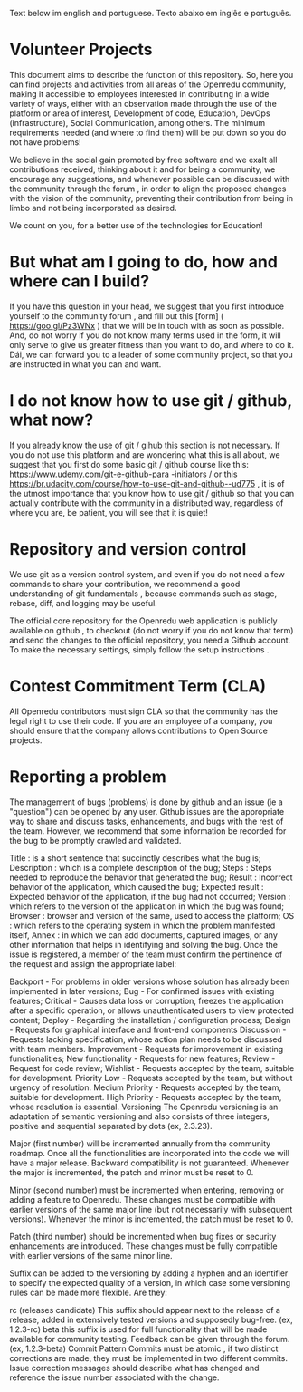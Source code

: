 Text below im english and portuguese. Texto abaixo em inglês e português.

# Volunteer Projects
This document aims to describe the function of this repository. So, here you can find projects and activities from all areas of the Openredu community, making it accessible to employees interested in contributing in a wide variety of ways, either with an observation made through the use of the platform or area of ​​interest, Development of code, Education, DevOps (infrastructure), Social Communication, among others. The minimum requirements needed (and where to find them) will be put down so you do not have problems!

We believe in the social gain promoted by free software and we exalt all contributions received, thinking about it and for being a community, we encourage any suggestions, and whenever possible can be discussed with the community through the forum , in order to align the proposed changes with the vision of the community, preventing their contribution from being in limbo and not being incorporated as desired.

We count on you, for a better use of the technologies for Education!

# But what am I going to do, how and where can I build?
If you have this question in your head, we suggest that you first introduce yourself to the community forum , and fill out this [form] ( https://goo.gl/Pz3WNx ) that we will be in touch with as soon as possible. And, do not worry if you do not know many terms used in the form, it will only serve to give us greater fitness than you want to do, and where to do it. Dái, we can forward you to a leader of some community project, so that you are instructed in what you can and want.

# I do not know how to use git / github, what now?
If you already know the use of git / gihub this section is not necessary. If you do not use this platform and are wondering what this is all about, we suggest that you first do some basic git / github course like this: https://www.udemy.com/git-e-github-para -initiators / or this https://br.udacity.com/course/how-to-use-git-and-github--ud775 , it is of the utmost importance that you know how to use git / github so that you can actually contribute with the community in a distributed way, regardless of where you are, be patient, you will see that it is quiet!

# Repository and version control
We use git as a version control system, and even if you do not need a few commands to share your contribution, we recommend a good understanding of git fundamentals , because commands such as stage, rebase, diff, and logging may be useful.

The official core repository for the Openredu web application is publicly available on github , to checkout (do not worry if you do not know that term) and send the changes to the official repository, you need a Github account. To make the necessary settings, simply follow the setup instructions .

# Contest Commitment Term (CLA)
All Openredu contributors must sign CLA so that the community has the legal right to use their code. If you are an employee of a company, you should ensure that the company allows contributions to Open Source projects.

# Reporting a problem
The management of bugs (problems) is done by github and an issue (ie a "question") can be opened by any user. Github issues are the appropriate way to share and discuss tasks, enhancements, and bugs with the rest of the team. However, we recommend that some information be recorded for the bug to be promptly crawled and validated.

Title : is a short sentence that succinctly describes what the bug is;
Description : which is a complete description of the bug;
Steps : Steps needed to reproduce the behavior that generated the bug;
Result : Incorrect behavior of the application, which caused the bug;
Expected result : Expected behavior of the application, if the bug had not occurred;
Version : which refers to the version of the application in which the bug was found;
Browser : browser and version of the same, used to access the platform;
OS : which refers to the operating system in which the problem manifested itself,
Annex : in which we can add documents, captured images, or any other information that helps in identifying and solving the bug.
Once the issue is registered, a member of the team must confirm the pertinence of the request and assign the appropriate label:

Backport - For problems in older versions whose solution has already been implemented in later versions;
Bug - For confirmed issues with existing features;
Critical - Causes data loss or corruption, freezes the application after a specific operation, or allows unauthenticated users to view protected content;
Deploy - Regarding the installation / configuration process;
Design - Requests for graphical interface and front-end components
Discussion - Requests lacking specification, whose action plan needs to be discussed with team members.
Improvement - Requests for improvement in existing functionalities;
New functionality - Requests for new features;
Review - Request for code review;
Wishlist - Requests accepted by the team, suitable for development.
Priority Low - Requests accepted by the team, but without urgency of resolution.
Medium Priority - Requests accepted by the team, suitable for development.
High Priority - Requests accepted by the team, whose resolution is essential.
Versioning
The Openredu versioning is an adaptation of semantic versioning and also consists of three integers, positive and sequential separated by dots (ex, 2.3.23).

Major (first number) will be incremented annually from the community roadmap. Once all the functionalities are incorporated into the code we will have a major release. Backward compatibility is not guaranteed. Whenever the major is incremented, the patch and minor must be reset to 0.

Minor (second number) must be incremented when entering, removing or adding a feature to Openredu. These changes must be compatible with earlier versions of the same major line (but not necessarily with subsequent versions). Whenever the minor is incremented, the patch must be reset to 0.

Patch (third number) should be incremented when bug fixes or security enhancements are introduced. These changes must be fully compatible with earlier versions of the same minor line.

Suffix can be added to the versioning by adding a hyphen and an identifier to specify the expected quality of a version, in which case some versioning rules can be made more flexible. Are they:

rc (releases candidate) This suffix should appear next to the release of a release, added in extensively tested versions and supposedly bug-free. (ex, 1.2.3-rc)
beta this suffix is ​​used for full functionality that will be made available for community testing. Feedback can be given through the forum. (ex, 1.2.3-beta)
Commit Pattern
Commits must be atomic , if two distinct corrections are made, they must be implemented in two different commits. Issue correction messages should describe what has changed and reference the issue number associated with the change.

<Title>

It must contain the succinct description of the change:
Not more than 50 characters;
Use the imperative: "Correct" and not "corrected," "corrected," or "corrected"; Be Welcome to the Opernedu community!
Begin the sentence with a capital letter;
No point (.) At the end.
<blank line>

<Body>

It should contain the detailed description of the change:
Configure your editor ( nano¹ , Vim² ) to break the line in 72 characters
<blank line>

<Resolve #XXX>

Used to automatically close the issue (number XXX) related to the modification.
<blank line>

<Obs>

Used to refer to other issues, technical debit and other relevant links.
For a better understanding of the importance of a descriptive commit and some examples read chris beams and tbaggery .

# Branch policy
In the community, we use our own branching policy that seeks to combine the flexibility of the fork workflow, quite common to open source projects, with good management practices and the launch of gitflow workflow.

# Master
We assume the convention that the master branch is the default for development, equivalent to gitflow's develop, so during the development cycle of new releases every change must start (checkout) and return (merge) this branch. Making this an updated but unstable branch, inappropriate to deploy in production.

# Feature
All functionality must be implemented in a branch itself, branching from the master and back integrated when the functionality is completed. Once the pull request is accepted the branch will be deleted.

# Hotfix
Corrections that need to be applied urgently must also be created in a proper branch from the master, however it will be possible to incorporate the modifications into any branches that are needed.

# Release
At the end of the development cycle, when the milestone defined by the community roadmap is properly homologated, a release is launched from the branch branch branch to a new release branch. From now on, only backports will be incorporated. What makes this branch stable to deploy in production.

# Development Flow
The flow below represents the evolutionary life cycle of the code and the steps required for changes to be incorporated, whether they are bug fixes or new features.

Roadmap -> implement <-> CI <-> Codereview -> Deploy in homologation -> Q & A -> Deploy in production (request completed)

# Request for change
Discuss the change with the community. Team members can have advice on how best to approach the problem. After agreeing on an overall implementation plan, ask the team member to give you an issue. This discussion can happen in the forum or in the issue .

# Wishlist
Once a change request is aligned with community guidelines, an issue will open with the tag Wishlist . This community-validated "chest of ideas" is a good starting point for developers interested in contributing to the code. If you would like to volunteer to code this issue, have a team member assign the issue to you.

# Estimate impact / resources
The community developer core manages its activities using tools such as scrum and Jira. Frequently, sprint planning meetings carry out impact assessments and resources needed to implement the change requests in the wishlist.

# Roadmap
Since the resources needed to implement the change are appropriate to the team schedule, issue issues into the roadmap. A team member is assigned as responsible and the change request is prioritized and added to the release planning.

# To implement
The developer assigned to issue makes the appropriate changes / implementations in the code and its tests, respecting the conventions of the community . Once the code is suitable for review, and is fit for merge (no conflicts), a pull request must be opened. And the label revision added to the PR.

# Continuous Integration (CI)
Every pull request sent to the repository goes through the process of integrating travis , requiring that the build pass in all tests for the pull request to follow for review.

# CodeReview
A team member is assigned a reviewer and should:

Keep communication clear, giving maximum details in your comments;
Punctuate positive and negative aspects about the code;
Have a good understanding of the proposed modification (fixes a bug, improves a feature or part of the code);
Use the review changes button of github to comment, approve or request changes to commits.
Take into account that a good solution to a problem today is generally better than a perfect solution tomorrow. However, a gambiarra today is generally worse than a good solution tomorrow. When in doubt, ask for the opinion of others.
The review should assess aspects such as:

The change fits the stated purpose of the contribution;
It is valid within the existing project architecture;
It introduces possible defects that will cause future problems;
It follows the rules of the house ;
It is a good way to perform the described function;
Introduces any safety or instability risk;
and other aspects deemed necessary.
If the change is approved, the reviewer must accept the pull request and assign a deployer to the issue.

# Approval (Q & A)
At that point, the core member responsible for the acceptance tests must evaluate the modification by testing the use of the functionality and evaluating the functional, non-functional and performance criteria, and then accept or refuse what has been implemented.

# Cheatsheet
Cheatsheet-contribution

# Thank you so much!
The Openredu community is grateful for your involvement! We hope you have fun with the Openredu code. If you find something difficult to discover, let us know so we can improve our process or documentation!

# Credits
Using the best of lavoisier and the spirit of sharing free software, this guide was inspired by good practices adopted by notable communities ( gitlab , discourse , jquery , jekyllrb , bootstrap , gnome , mozila , openstack , angula.js , liferay ) and rather googleing. Welcome to the Opernedu community!

# Projetos Voluntarios

Este documento tem por objetivo descrever a função deste repositorio. Sendo assim, aqui você poderá encontrar projetos e atividades de todas as áreas da comunidade Openredu, tornando acessível aos colaboradores interessados em contribuir das mais diversas formas, seja com uma observação feita pelo uso da plataforma, ou área de interesse, sendo elas, Design, Desenvolvimento de código, Educação, DevOps (infraestrutura), Comunicação Social, entre outras. Os requisitos mínimos necessários (e onde encontrá-los) será colocado abaixo para que você não tenha problemas!

Acreditamos no ganho social promovido pelo software livre e exaltamos todas as contribuições recebidas, pensando nisso e por se tratar de uma comunidade, incentivamos que quaisquer sugestões, e sempre que possvel discutidas com a comunidade através do [fórum](forum.openredu.org), a fim de alinhar as mudanças propostas com a visão da comunidade, evitando que sua contribuição fique no limbo e não seja incorporada como desejado.

Contamos com você, por uma melhor uso das tecnologias para Educação!

# Mas o que eu vou fazer, como e onde posso contruibuir?
Se você está com essa pergunta acima na cabeça, sugerimos que antes de tudo você se apresente no [fórum](forum.openredu.org) da comunidade, e preencha esse [formulário] (https://goo.gl/Pz3WNx) que estaremos entranto em contato o mais rápido possível. E, não se preocupe se nao conhecer muitos termos utilizados no formulário, ele servirá apenas para que tenhamos maior aptidão do que você deseja fazer, e onde fazer. Dái, poderemos te encaminhar para um lider de algum projeto da comunidade, para que você seja instruido naquelo que pode e deseja.

# Nao sei usar o git/github, e agora?
Caso já tenha conhecimento ao uso do git/gihub essa seção nao se faz necessária. Se você não usar essa plataforma e está se perguntando o que é isso tudo, sugerimos que antes de tudo você faça algum curso básico de git/github como esse: https://www.udemy.com/git-e-github-para-iniciantes/ ou esse https://br.udacity.com/course/how-to-use-git-and-github--ud775, é de extrema importância que você saiba usar o git/github para que consiga de fato contribuir com a comunidade de maneira distribuida, independendo do local onde você esteja, tenha paciência, verá que é tranquilo!

# Repositório e controle de versão

Nós utilizamos o [git](https://git-scm.com/) como sistema de controle de versão (atulização e gerência de atividades e projetos) e ainda que não sejam necessários [poucos comandos](https://github.com/Openredu/Openredu/wiki/Cheatsheet-de-contribui%C3%A7%C3%A3o) para compartilhar sua contribuição, recomendamos uma boa compreensão dos [fundamentos](https://git-scm.com/book/en/v2) do git, pois comandos como stage, rebase, diff e log podem ser úteis. 
 
O repositório oficial do core da aplicação web Openredu se encontra publicamente disponível no [github](https://github.com/Openredu/Openredu), para fazer o checkout (não se preocupe se nao conhecer esse termo) e enviar as alterações para o repositório oficial, você precisa de uma conta no Github. Para realizar as configurações necessárias, basta seguir as instruções de [setup](https://help.github.com/articles/set-up-git/).

# Termo de compromisso de contribuidor(CLA)
Todos os contribuintes do Openredu devem assinar o [CLA](https://goo.gl/umocT8) para que a comunidade tenha o direito legal de usar o seu código. Se você é um empregado de uma empresa, você deve garantir que a empresa permite contribuições para projetos Open Source.

# Reportando um problema
A gestão dos bugs (problemas) é feita pelo [github](https://github.com/Openredu/Openredu/issues) e uma issue (ou seja uma "questão") pode ser aberta por qualquer usuário. 
As issues do github são a maneira adequada de compartilhar e discutir as tarefas, aprimoramentos e bugs com o resto da equipe.
Entretanto, recomendamos que algumas informações sejam registradas para que o bug seja prontamente rastreado e validado.

* **Título**: é uma pequena sentença que de forma sucinta descreve o que é o bug;
* **Descrição**: que é uma descrição completa do bug;
* **Etapas**: Etapas necessárias para reproduzir o comportamento que gerou o bug;
* **Resultado**: Comportamento equivocado da aplicação, que ocasionou no bug;
* **Resultado esperado**: Comportamento esperado da aplicação, caso o bug não houvesse ocorrido;
* **Versão**: que se refere à versão da aplicação na qual o bug foi encontrado; 
* **Browser**: navegador e versão do mesmo, usado para acessar a plataforma;
* **OS**: que se refere ao sistema operacional em que se manifestou o problema, 
* **Anexo**: na qual podemos adicionar documentos, imagens capturadas, ou qualquer outra informação que ajude na identificação e resolução do bug.

Uma vez cadastrada a issue, um membro da equipe deve confirmar a pertinência da solicitação e atribuir a devida label:

* Backport - Para problemas em versões antigas cuja solução já foi implementada em versões posteriores;
* Bug - Para problemas confirmados com funcionalidades existentes;
* Crítico - Causa perda ou corrupção de dados, congela a aplicação após uma operação específica ou permite que usuários não autenticados vejam conteúdo protegido;
* Deploy - Referente ao processo de instalação/configuração;
* Design - Solicitações referente a interface gráfica e componentes do front-end
* Discussão - Solicitações carentes especificação, cujo o plano de ação precisa ser discutido com os membros da equipe.
* Melhoria - Solicitações de melhoria em funcionalidades já existentes;
* Nova funcionalidade - Solicitações de novas funcionalidades;
* Revisão - Solicitação de revisão de código;
* Wishlist - Solicitações aceitas pela equipe, aptas para desenvolvimento.
* Prioridade Baixa - Solicitações aceitas pela equipe, mas sem urgência de resolução.
* Prioridade Media - Solicitações aceitas pela equipe, aptas para desenvolvimento.
* Prioridade Alta - Solicitações aceitas pela equipe, cuja resolução é imprescindível.

# Versionamento
O versionamento do Openredu é uma adaptação do semantic versioning e também consiste em três números inteiros, positivos e sequenciais separados por pontos (e.x., 2.3.23).

* Major (primeiro número) será incrementado anualmente a partir do planejamento de prioridades (roadmap) da comunidade. Assim que todas as funcionalidades forem incorporadas ao código teremos uma major release. A compatibilidade com versões anteriores não é garantida. Sempre que a major é incrementada, o patch e minor devem ser redefinidos para 0.

* Minor (segundo numero) deve ser incrementado quando introduzir , remover ou adicionar uma funcionalidade ao Openredu. Estas alterações devem ser compatíveis com versões anteriores da mesma linha major (mas não necessariamente com versões subsequentes). Sempre que a minor é incrementada, o patch deve ser redefinido para 0.

* Patch (terceiro numero) deve ser incrementado quando correções de bugs ou melhorias na segurança forem introduzidos. Estas alterações devem ser totalmente compatíveis com versões anteriores da mesma linha minor.

* Sufixo pode ser adicionadas ao versionamento acrescentando um hífen e um identificador para especificar a qualidade esperada de uma versão, nesses casos algumas regras do versionamento podem ser flexibilizadas. São eles:
  * **rc** (releases candidate) este sufixo deve aparecer próximo ao lançamento de uma release, adicionado em versões extensivamente testadas e supostamente livre de bugs. (e.x., 1.2.3-rc )
  * **beta** este sufixo é usado para funcionalidades completas que serão disponibilizadas para realização de testes pela comunidade. Feedback pode ser dado através do fórum. (e.x., 1.2.3-beta)

# Padrão de Commit
Os commits devem ser [atômicos](https://en.wikipedia.org/wiki/Atomic_commit#Atomic_commit_convention), se duas correções distintas são realizadas, elas devem ser implementadas em dois commits diferentes. As mensagens de correção de issue devem descrever o que mudou e fazer referência ao número da issue associada à mudança.

< Título > 
* Deve conter a descrição sucinta da alteração:
* No maximo 50 caracteres;
* Use o imperativo: "Corrige" e não "corrigiu", "corrigindo" ou “correção”;Seja bem Vindo a comunidade Opernedu!
* Inicie a frase com letra maiúscula;
* Sem ponto (.) No final.

< linha em branco >

< Corpo > 
* Deve conter a descrição detalhada da alteração:
* Configure seu editor([nano¹](http://stackoverflow.com/a/31844714), [Vim²](https://robots.thoughtbot.com/5-useful-tips-for-a-better-commit-message)) para quebrar a linha em 72 caracteres

< linha em branco >

< Resolve #XXX >
* Usado para fechar automaticamente a issue (numero XXX) relacionada a modificação.

< linha em branco >

< Obs >
* Usado para fazer referência a outras issues, débito técnico e demais links relevantes.

Para uma melhor compreensão da importância de um commit descritivo e alguns exemplos leia [chris beams](https://chris.beams.io/posts/git-commit/) e [tbaggery](http://tbaggery.com/2008/04/19/a-note-about-git-commit-messages.html).

# Política de ramificação (branch policy)
Na comunidade, utilizamos uma política de ramificação própria que busca unir a flexibilidade do fork workflow, bastante comum a projetos de código aberto, com as boas práticas de gestão e lançamento do gitflow workflow. 
## Master
Assumimos a convenção de que o branch master é o default para desenvolvimento, equivalente ao develop do gitflow, sendo assim durante o ciclo de desenvolvimento de novas releases toda alteração deve partir(checkout) e retornar(merge) deste branch. Tornando este um branch atualizado porém instável, inapropriado para deploy em produção.
## Feature
Toda funcionalidade deve ser implementada em um branch próprio, ramificado a partir do master e integrado de volta quando concluída a funcionalidade. Uma vez que o pull request for aceito o branch será apagado.
## Hotfix
Correções que precisam ser aplicadas com urgência também devem ser criadas em um branch próprio a partir do master, entretanto será possível incorporar as modificações em quaisquer branches que forem necessários.
## Release
Ao final do ciclo de desenvolvimento, quando os milestone definidos pelo roadmap da comunidade forem devidamente homologados, uma release é lançada a partir da ramificação do branch master para um novo branch de release. A deste momento em diante, apenas patches(backports) serão incorporados. O que torna esse branch estável para deploy em produção.

# Fluxo de desenvolvimento
O fluxo abaixo representa o ciclo de vida de evolução do código e as etapas necessárias para que mudanças sejam incorporadas, sejam elas correções de bugs ou novas funcionalidades.

Solicitação de mudança -> wishlist -> Estimar impacto / recursos -> [Sugestão aceita?] roadmap -> implementar <-> CI <-> Codereview -> Deploy em homologação -> Q&A -> Deploy em produção (solicitação finalizada)

## Solicitação de mudança
Discuta a mudança com a comunidade. Os membros da equipe podem ter conselhos sobre a melhor maneira de abordar o problema. Depois de entrar em acordo sobre um plano geral de implementação, peça ao membro da equipe que lhe atribua a issue. Esta discussão pode acontecer no [fórum](http://forum.openredu.com/) ou na [issue](https://github.com/Openredu/Openredu/issues).

## Wishlist
Uma vez que solicitação de mudança esteja alinhada com as diretrizes da comunidade, uma issue será aberta com a tag [Wishlist](https://github.com/Openredu/Openredu/labels/Wishlist). Esse “baú de ideias” já validadas pela comunidade é um bom ponto de partida para desenvolvedores interessados em contribuir com o código. Caso você queira se voluntariar para codificar essa issue, solicite a um membro da equipe que atribua a issue a você. 

## Estimar impacto / recursos
O core de desenvolvedores da comunidade realiza a gestão de suas atividades utilizando ferramentas como scrum e Jira. Frequentemente, nas reuniões de planejamento da sprint são realizadas estimativas de impacto e recursos necessários para implementação das solicitações de mudança presentes na wishlist.

## Roadmap
Uma vez que os recursos necessários à implementação da mudança estão adequados ao cronograma da equipe, a issue entra para o roadmap. Um membro da equipe é atribuído como responsável e a solicitação de mudança é devidamente priorizada e adicionada ao planejamento da release.

## Implementar
O desenvolvedor atribuído a issue realiza as devidas alterações/implementações no código e os respectivos testes, respeitando as [convenções da comunidade](https://github.com/Openredu/Openredu/wiki/Coding-Patterns). Assim que o código estiver adequado para revisão, e apto para o merge (sem conflitos), um pull request deve ser aberto. E a label revisão adicionada ao PR.

## Continuous Integration (CI)
Todo pull request enviado ao repositório passa pelo processo de integração do [travis](https://travis-ci.org/Openredu/Openredu/), sendo necessário que a build passe em todos os testes para que o pull request siga para revisão.

## CodeReview
Um membro da equipe é atribuído a revisão do código(reviewer) e deve:
* Manter uma comunicação clara, dando o máximo de detalhes nos seus comentarios;
* Pontuar aspectos positivos e negativos sobre o codigo;
* Ter uma boa compreensão da modificação proposta(corrige um bug, melhora uma funcionalidade ou parte do código);
* Utilizar o botão de review changes do github para comentar, aprovar ou solicitar alterações nos commits. 
* Levar em conta que uma boa solução para um problema hoje é geralmente melhor do que uma solução perfeita amanhã. Entretanto, uma gambiarra hoje é geralmente pior do que uma boa solução amanhã. Na dúvida, solicite a opinião de outras pessoas.

A revisão deve avaliar aspectos como:
* A mudança se enquadra no propósito declarado pela contribuição;
* É válida dentro da arquitetura existente do projeto;
* Introduz possíveis defeitos que causarão problemas futuros;
* Segue as [regras da casa](https://github.com/Openredu/Openredu/wiki/Coding-Patterns);
* É uma boa maneira de executar a função descrita;
* Introduz qualquer risco de segurança ou instabilidade;
* e demais aspectos que julgar necessário. 

Caso a alteração seja  aprovada, o reviewer deve aceitar o pull request e atribuir um deployer a issue.

## Aprovação (Q&A)
Nesse momento o membro do core responsável pelos testes de aceitação deve avaliar a modificação testando o uso da funcionalidade e avaliando os critérios funcionais, não funcionais e de performance, para em seguida e fazer o aceite ou recusa do que foi implementado. 


# Cheatsheet
[Cheatsheet-de-contribuição](https://github.com/Openredu/Openredu/wiki/Cheatsheet-de-contribui%C3%A7%C3%A3o)

# Muito Obrigado!
A comunidade Openredu é grata pelo seu envolvimento! Esperamos que você se divirta com o código do Openredu. Caso ache algo difícil de descobrir, avise-nos para que possamos melhorar nosso processo ou documentação!

# Créditos
Valendo-se da máxima de lavoisier e do espírito de compartilhamento do software livre, esse guia foi inspirado em boas práticas adotadas por comunidades notáveis([gitlab](https://gitlab.com/), [discourse](http://www.discourse.org/), [jquery](https://jquery.com/), [jekyllrb](https://jekyllrb.com/), [bootstrap](http://getbootstrap.com/), [gnome](https://www.gnome.org/), [mozila](https://www.mozilla.org/en-US/), [openstack](https://wiki.openstack.org/wiki/Main_Page), [angula.js](https://docs.angularjs.org/guide), [liferay](https://www.liferay.com/)) e bastante googleing.
Seja bem Vindo a comunidade Opernedu!
